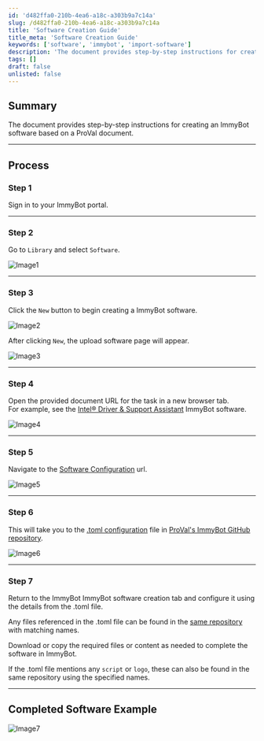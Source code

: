 ```yaml
---
id: 'd482ffa0-210b-4ea6-a18c-a303b9a7c14a'
slug: /d482ffa0-210b-4ea6-a18c-a303b9a7c14a
title: 'Software Creation Guide'
title_meta: 'Software Creation Guide'
keywords: ['software', 'immybot', 'import-software']
description: 'The document provides step-by-step instructions for creating an ImmyBot software based on a ProVal document.'
tags: []
draft: false
unlisted: false
---
```


## Summary

The document provides step-by-step instructions for creating an ImmyBot software based on a ProVal document.

-----

## Process

### Step 1

Sign in to your ImmyBot portal.

-----

### Step 2

Go to `Library` and select `Software`.

![Image1](../../static/img/docs/d482ffa0-210b-4ea6-a18c-a303b9a7c14a/image1.webp)

-----

### Step 3

Click the `New` button to begin creating a ImmyBot software.

![Image2](../../static/img/docs/d482ffa0-210b-4ea6-a18c-a303b9a7c14a/image2.webp)

After clicking `New`, the upload software page will appear.

![Image3](../../static/img/docs/d482ffa0-210b-4ea6-a18c-a303b9a7c14a/image3.webp)

-----

### Step 4

Open the provided document URL for the task in a new browser tab.  
For example, see the [Intel® Driver & Support Assistant](/docs/54b9a177-bf2c-4ddb-9c66-8b27b4700628) ImmyBot software.

![Image4](../../static/img/docs/d482ffa0-210b-4ea6-a18c-a303b9a7c14a/image4.webp)

-----

### Step 5

Navigate to the [Software Configuration](https://github.com/ProVal-Tech/immybot/blob/main/software/intel-driver-and-support-assistant.toml) url.

![Image5](../../static/img/docs/d482ffa0-210b-4ea6-a18c-a303b9a7c14a/image5.webp)

-----

### Step 6

This will take you to the [.toml configuration](https://github.com/ProVal-Tech/immybot/blob/main/software/intel-driver-and-support-assistant.toml) file in [ProVal's ImmyBot GitHub repository](https://github.com/ProVal-Tech/immybot/blob/main/software).

![Image6](../../static/img/docs/d482ffa0-210b-4ea6-a18c-a303b9a7c14a/image6.webp)

-----

### Step 7

Return to the ImmyBot ImmyBot software creation tab and configure it using the details from the .toml file.

Any files referenced in the .toml file can be found in the [same repository](https://github.com/ProVal-Tech/immybot/blob/main/software) with matching names.

Download or copy the required files or content as needed to complete the software in ImmyBot.

If the .toml file mentions any `script` or `logo`, these can also be found in the same repository using the specified names.

-----

## Completed Software Example

![Image7](../../static/img/docs/d482ffa0-210b-4ea6-a18c-a303b9a7c14a/image7.webp)
